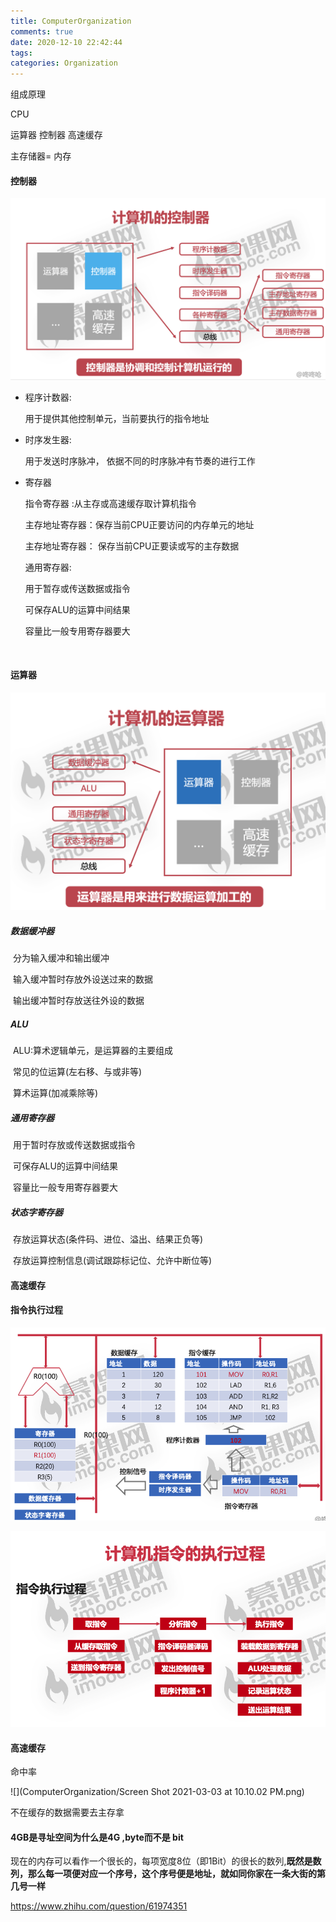 ```yaml
---
title: ComputerOrganization
comments: true
date: 2020-12-10 22:42:44
tags:
categories: Organization
---
```


组成原理

CPU

运算器  控制器  高速缓存

主存储器= 内存





#### 控制器

![](ComputerOrganization/computer_compoment_control.png)

* 程序计数器:

   用于提供其他控制单元，当前要执行的指令地址

* 时序发生器:

   用于发送时序脉冲， 依据不同的时序脉冲有节奏的进行工作

* 寄存器

  指令寄存器 :从主存或高速缓存取计算机指令

  主存地址寄存器：保存当前CPU正要访问的内存单元的地址

  主存地址寄存器： 保存当前CPU正要读或写的主存数据

  通用寄存器:

  用于暂存或传送数据或指令

  可保存ALU的运算中间结果

  容量比一般专用寄存器要大

  



​	

#### 运算器

![](ComputerOrganization/computer_compoment_calculate.png)

##### 数据缓冲器

​	分为输入缓冲和输出缓冲

​	输入缓冲暂时存放外设送过来的数据

​	输出缓冲暂时存放送往外设的数据

##### ALU

​	ALU:算术逻辑单元，是运算器的主要组成

​	常见的位运算(左右移、与或非等)

​	算术运算(加减乘除等)

##### 通用寄存器

​	用于暂时存放或传送数据或指令

​	可保存ALU的运算中间结果

​	容量比一般专用寄存器要大

##### 状态字寄存器

​	存放运算状态(条件码、进位、溢出、结果正负等)

​	存放运算控制信息(调试跟踪标记位、允许中断位等)



#### 高速缓存



#### 指令执行过程

![](ComputerOrganization/computer_signal_01.png)



![](ComputerOrganization/computer_signal_02.png)

#### 高速缓存

命中率

![](ComputerOrganization/Screen Shot 2021-03-03 at 10.10.02 PM.png)

不在缓存的数据需要去主存拿



 ####  4GB是寻址空间为什么是4G ,byte而不是 bit 

现在的内存可以看作一个很长的，每项宽度8位（即1Bit）的很长的数列,**既然是数列，那么每一项便对应一个序号，这个序号便是地址，就如同你家在一条大街的第几号一样**

https://www.zhihu.com/question/61974351